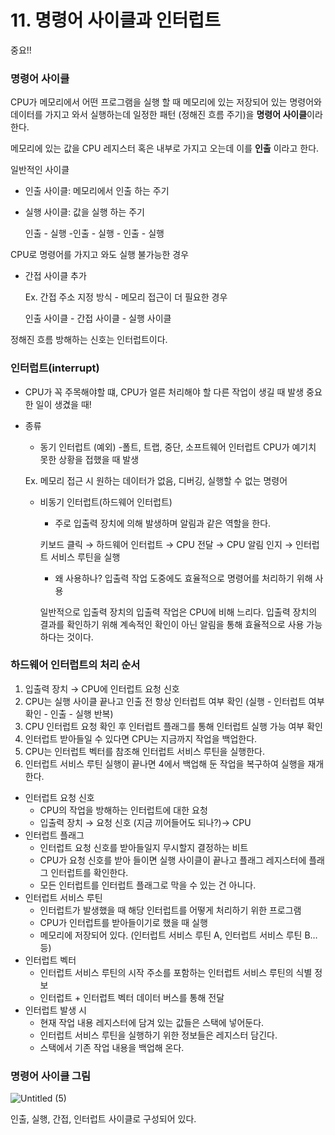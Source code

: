# 11. ****명령어 사이클과 인터럽트****

중요!!

### 명령어 사이클

CPU가 메모리에서 어떤 프로그램을 실행 할 때 메모리에 있는 저장되어 있는 명령어와 데이터를 가지고 와서 실행하는데 일정한 패턴 (정해진 흐름 주기)을 **명령어 사이클**이라 한다. 

메모리에 있는 값을 CPU 레지스터 혹은 내부로 가지고 오는데 이를 **인출** 이라고 한다.  

일반적인 사이클

- 인출 사이클: 메모리에서 인출 하는 주기
- 실행 사이클: 값을 실행 하는 주기
    
    인출 - 실행 -인출 - 실행 - 인출 - 실행
    

CPU로 명령어를 가지고 와도 실행 불가능한 경우 

- 간접 사이클 추가
    
    Ex. 간접 주소 지정 방식 - 메모리 접근이 더 필요한 경우 
    
    인출 사이클 - 간접 사이클 - 실행 사이클 
    

정해진 흐름 방해하는 신호는 인터럽트이다.

### 인터럽트(**interrupt**)

- CPU가 꼭 주목해야할 떄, CPU가 얼른 처리해야 할 다른 작업이 생길 때 발생
중요한 일이 생겼을 때!
- 종류
    - 동기 인터럽트 (예외) -폴트, 트랩, 중단, 소프트웨어 인터럽트
    CPU가 예기치 못한 상황을 접했을 때 발생 
    
    Ex. 메모리 접근 시 원하는 데이터가 없음, 디버깅, 실행할 수 없는 명령어
    - 비동기 인터럽트(하드웨어 인터럽트)
        - 주로 입출력 장치에 의해 발생하며 알림과 같은 역할을 한다. 
        
         키보드 클릭 → 하드웨어 인터럽트 → CPU 전달 → CPU 알림 인지 → 인터럽트 서비스 루틴을 실행
        - 왜 사용하나? 입출력 작업 도중에도 효율적으로 명령어를 처리하기 위해 사용
            
         일반적으로 입출력 장치의 입출력 작업은 CPU에 비해 느리다. 입출력 장치의 결과를 확인하기 위해 계속적인 확인이 아닌 알림을 통해 효율적으로 사용 가능하다는 것이다.
            

### 하드웨어 인터럽트의 처리 순서

1. 입출력 장치 →  CPU에 인터럽트 요청 신호
2. CPU는 실행 사이클 끝나고 인출 전 항상 인터럽트 여부 확인 
(실행 - 인터럽트 여부 확인 - 인출 - 실행 반복) 
3. CPU 인터럽트 요청 확인 후 인터럽트 플래그를 통해 인터럽트 실행 가능 여부 확인
4. 인터럽트 받아들일 수 있다면 CPU는 지금까지 작업을 백업한다.
5. CPU는 인터럽트 벡터를 참조해 인터럽트 서비스 루틴을 실행한다.
6. 인터럽트 서비스 루틴 실행이 끝나면 4에서 백업해 둔 작업을 복구하여 실행을 재개한다.


- 인터럽트 요청 신호
    - CPU의 작업을 방해하는 인터럽트에 대한 요청
    - 입출력 장치 →  요청 신호 (지금 끼어들어도 되나?)→ CPU
- 인터럽트 플래그
    - 인터럽트 요청 신호를 받아들일지 무시할지 결정하는 비트
    - CPU가 요청 신호를 받아 들이면 실행 사이클이 끝나고 플래그 레지스터에 플래그 인터럽트를 확인한다.
    - 모든 인터럽트를 인터럽트 플래그로 막을 수 있는 건 아니다.
- 인터럽트 서비스 루틴
    - 인터럽트가 발생했을 때 해당 인터럽트를 어떻게 처리하기 위한 프로그램
    - CPU가 인터럽트를 받아들이기로 했을 때 실행
    - 메모리에 저장되어 있다. (인터럽트 서비스 루틴 A,  인터럽트 서비스 루틴 B…등)
- 인터럽트 벡터
    - 인터럽트 서비스 루틴의 시작 주소를 포함하는 인터럽트 서비스 루틴의 식별 정보
    - 인터럽트 + 인터럽트 벡터 데이터 버스를 통해 전달
- 인터럽트 발생 시
    - 현재 작업 내용 레지스터에 담겨 있는 값들은 스택에 넣어둔다.
    - 인터럽트 서비스 루틴을 실행하기 위한 정보들은 레지스터 담긴다.
    - 스택에서 기존 작업 내용을 백업해 온다.

### 명령어 사이클 그림

![Untitled (5)](https://user-images.githubusercontent.com/79884004/228237236-27c8c7c0-5298-4222-a8c1-a4763e9e3fd2.png)

인출, 실행, 간접, 인터럽트 사이클로 구성되어 있다.
